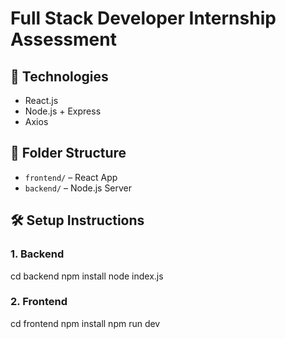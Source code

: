 # Full Stack Developer Internship Assessment

## 🔧 Technologies
- React.js
- Node.js + Express
- Axios

## 📂 Folder Structure
- `frontend/` – React App
- `backend/` – Node.js Server

## 🛠️ Setup Instructions

### 1. Backend
cd backend
npm install
node index.js

### 2. Frontend
cd frontend
npm install
npm run dev